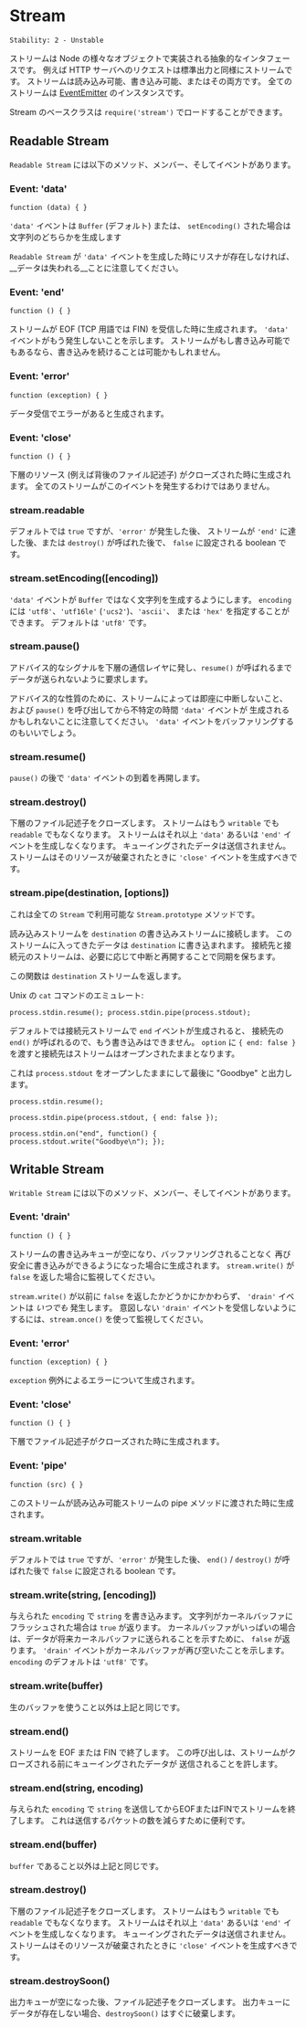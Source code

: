 # Stream

    Stability: 2 - Unstable

<!--
A stream is an abstract interface implemented by various objects in
Node.  For example a request to an HTTP server is a stream, as is
stdout. Streams are readable, writable, or both. All streams are
instances of [EventEmitter][]

You can load up the Stream base class by doing `require('stream')`.
-->

ストリームは Node の様々なオブジェクトで実装される抽象的なインタフェースです。
例えば HTTP サーバへのリクエストは標準出力と同様にストリームです。
ストリームは読み込み可能、書き込み可能、またはその両方です。
全てのストリームは [EventEmitter][] のインスタンスです。

Stream のベースクラスは `require('stream')` でロードすることができます。

## Readable Stream

<!--type=class-->

<!--
A `Readable Stream` has the following methods, members, and events.
-->

`Readable Stream` には以下のメソッド、メンバー、そしてイベントがあります。

### Event: 'data'

`function (data) { }`

<!--
The `'data'` event emits either a `Buffer` (by default) or a string if
`setEncoding()` was used.

Note that the __data will be lost__ if there is no listener when a
`Readable Stream` emits a `'data'` event.
-->

`'data'` イベントは `Buffer` (デフォルト) または、
`setEncoding()` された場合は文字列のどちらかを生成します

`Readable Stream` が `'data'` イベントを生成した時にリスナが存在しなければ、
__データは失われる__ことに注意してください。

### Event: 'end'

`function () { }`

<!--
Emitted when the stream has received an EOF (FIN in TCP terminology).
Indicates that no more `'data'` events will happen. If the stream is
also writable, it may be possible to continue writing.
-->

ストリームが EOF (TCP 用語では FIN) を受信した時に生成されます。
`'data'` イベントがもう発生しないことを示します。
ストリームがもし書き込み可能でもあるなら、書き込みを続けることは可能かもしれません。

### Event: 'error'

`function (exception) { }`

<!--
Emitted if there was an error receiving data.
-->

データ受信でエラーがあると生成されます。

### Event: 'close'

`function () { }`

<!--
Emitted when the underlying resource (for example, the backing file
descriptor) has been closed. Not all streams will emit this.
-->

下層のリソース (例えば背後のファイル記述子) がクローズされた時に生成されます。
全てのストリームがこのイベントを発生するわけではありません。

### stream.readable

<!--
A boolean that is `true` by default, but turns `false` after an
`'error'` occurred, the stream came to an `'end'`, or `destroy()` was
called.
-->

デフォルトでは `true` ですが、`'error'` が発生した後、
ストリームが `'end'` に達した後、または `destroy()` が呼ばれた後で、
`false` に設定される boolean です。

### stream.setEncoding([encoding])

<!--
Makes the `'data'` event emit a string instead of a `Buffer`. `encoding`
can be `'utf8'`, `'utf16le'` (`'ucs2'`), `'ascii'`, or `'hex'`. Defaults
to `'utf8'`.
-->

`'data'` イベントが `Buffer` ではなく文字列を生成するようにします。
`encoding` には `'utf8'`、`'utf16le'` (`'ucs2'`)、`'ascii'`、
または `'hex'` を指定することができます。
デフォルトは `'utf8'` です。

### stream.pause()

<!--
Issues an advisory signal to the underlying communication layer,
requesting that no further data be sent until `resume()` is called.
-->

アドバイス的なシグナルを下層の通信レイヤに発し、`resume()` が呼ばれるまで
データが送られないように要求します。

<!--
Note that, due to the advisory nature, certain streams will not be
paused immediately, and so `'data'` events may be emitted for some
indeterminate period of time even after `pause()` is called. You may
wish to buffer such `'data'` events.
-->

アドバイス的な性質のために、ストリームによっては即座に中断しないこと、
および `pause()` を呼び出してから不特定の時間 `'data'` イベントが
生成されるかもしれないことに注意してください。
`'data'` イベントをバッファリングするのもいいでしょう。

### stream.resume()

<!--
Resumes the incoming `'data'` events after a `pause()`.
-->

`pause()` の後で `'data'` イベントの到着を再開します。

### stream.destroy()

<!--
Closes the underlying file descriptor. Stream is no longer `writable`
nor `readable`.  The stream will not emit any more 'data', or 'end'
events. Any queued write data will not be sent.  The stream should emit
'close' event once its resources have been disposed of.
-->

下層のファイル記述子をクローズします。
ストリームはもう `writable` でも `readable` でもなくなります。
ストリームはそれ以上 `'data'` あるいは `'end'` イベントを生成しなくなります。
キューイングされたデータは送信されません。
ストリームはそのリソースが破棄されたときに `'close'` イベントを生成すべきです。

### stream.pipe(destination, [options])

<!--
This is a `Stream.prototype` method available on all `Stream`s.
-->

これは全ての `Stream` で利用可能な `Stream.prototype` メソッドです。

<!--
Connects this read stream to `destination` WriteStream. Incoming data on
this stream gets written to `destination`. The destination and source
streams are kept in sync by pausing and resuming as necessary.
-->

読み込みストリームを `destination` の書き込みストリームに接続します。
このストリームに入ってきたデータは `destination` に書き込まれます。
接続先と接続元のストリームは、必要に応じて中断と再開することで同期を保ちます。

<!--
This function returns the `destination` stream.
-->

この関数は `destination` ストリームを返します。

<!--
Emulating the Unix `cat` command:
-->

Unix の `cat` コマンドのエミュレート:

    process.stdin.resume(); process.stdin.pipe(process.stdout);


<!--
By default `end()` is called on the destination when the source stream
emits `end`, so that `destination` is no longer writable. Pass `{ end:
false }` as `options` to keep the destination stream open.
-->

デフォルトでは接続元ストリームで `end` イベントが生成されると、
接続先の `end()` が呼ばれるので、もう書き込みはできません。
`option` に `{ end: false }` を渡すと接続先はストリームはオープンされたままとなります。

<!--
This keeps `process.stdout` open so that "Goodbye" can be written at the
end.
-->

これは `process.stdout` をオープンしたままにして最後に "Goodbye" と出力します。

    process.stdin.resume();

    process.stdin.pipe(process.stdout, { end: false });

    process.stdin.on("end", function() {
    process.stdout.write("Goodbye\n"); });


## Writable Stream

<!--type=class-->

<!--
A `Writable Stream` has the following methods, members, and events.
-->

`Writable Stream` には以下のメソッド、メンバー、そしてイベントがあります。

### Event: 'drain'

`function () { }`

<!--
Emitted when the stream's write queue empties and it's safe to write without
buffering again. Listen for it when `stream.write()` returns `false`.
-->

ストリームの書き込みキューが空になり、バッファリングされることなく
再び安全に書き込みができるようになった場合に生成されます。
`stream.write()` が `false` を返した場合に監視してください。

<!--
The `'drain'` event can happen at *any* time, regardless of whether or not
`stream.write()` has previously returned `false`. To avoid receiving unwanted
`'drain'` events, listen using `stream.once()`.
-->

`stream.write()` が以前に `false` を返したかどうかにかかわらず、
`'drain'` イベントは *いつでも* 発生します。
意図しない `'drain'` イベントを受信しないようにするには、`stream.once()`
を使って監視してください。

### Event: 'error'

`function (exception) { }`

<!--
Emitted on error with the exception `exception`.
-->

`exception` 例外によるエラーについて生成されます。

### Event: 'close'

`function () { }`

<!--
Emitted when the underlying file descriptor has been closed.
-->

下層でファイル記述子がクローズされた時に生成されます。

### Event: 'pipe'

`function (src) { }`

<!--
Emitted when the stream is passed to a readable stream's pipe method.
-->

このストリームが読み込み可能ストリームの pipe メソッドに渡された時に生成されます。

### stream.writable

<!--
A boolean that is `true` by default, but turns `false` after an
`'error'` occurred or `end()` / `destroy()` was called.
-->

デフォルトでは `true` ですが、`'error'` が発生した後、
`end()` / `destroy()` が呼ばれた後で `false` に設定される boolean です。

### stream.write(string, [encoding])

<!--
Writes `string` with the given `encoding` to the stream.  Returns `true`
if the string has been flushed to the kernel buffer.  Returns `false` to
indicate that the kernel buffer is full, and the data will be sent out
in the future. The `'drain'` event will indicate when the kernel buffer
is empty again. The `encoding` defaults to `'utf8'`.
-->

与えられた `encoding` で `string` を書き込みます。
文字列がカーネルバッファにフラッシュされた場合は `true` が返ります。
カーネルバッファがいっぱいの場合は、データが将来カーネルバッファに送られることを示すために、
`false` が返ります。
`'drain'` イベントがカーネルバッファが再び空いたことを示します。
`encoding` のデフォルトは `'utf8'` です。

### stream.write(buffer)

<!--
Same as the above except with a raw buffer.
-->

生のバッファを使うこと以外は上記と同じです。

### stream.end()

<!--
Terminates the stream with EOF or FIN.  This call will allow queued
write data to be sent before closing the stream.
-->

ストリームを EOF または FIN で終了します。
この呼び出しは、ストリームがクローズされる前にキューイングされたデータが
送信されることを許します。

### stream.end(string, encoding)

<!--
Sends `string` with the given `encoding` and terminates the stream with
EOF or FIN. This is useful to reduce the number of packets sent.
-->

与えられた `encoding` で `string` を送信してからEOFまたはFINでストリームを終了します。
これは送信するパケットの数を減らすために便利です。

### stream.end(buffer)

<!--
Same as above but with a `buffer`.
-->

`buffer` であること以外は上記と同じです。

### stream.destroy()

<!--
Closes the underlying file descriptor. Stream is no longer `writable`
nor `readable`.  The stream will not emit any more 'data', or 'end'
events. Any queued write data will not be sent.  The stream should emit
'close' event once its resources have been disposed of.
-->

下層のファイル記述子をクローズします。
ストリームはもう `writable` でも `readable` でもなくなります。
ストリームはそれ以上 `'data'` あるいは `'end'` イベントを生成しなくなります。
キューイングされたデータは送信されません。
ストリームはそのリソースが破棄されたときに `'close'` イベントを生成すべきです。

### stream.destroySoon()

<!--
After the write queue is drained, close the file descriptor.
`destroySoon()` can still destroy straight away, as long as there is no
data left in the queue for writes.
-->

出力キューが空になった後、ファイル記述子をクローズします。
出力キューにデータが存在しない場合、`destroySoon()` はすぐに破棄します。

[EventEmitter]: events.html#events_class_events_eventemitter
